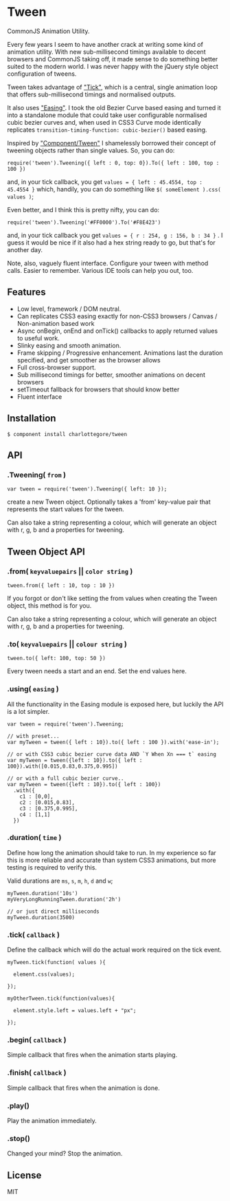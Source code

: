 # Tween

CommonJS Animation Utility.

Every few years I seem to have another crack at writing some kind of animation utility. With new sub-millisecond timings available to decent browsers and CommonJS taking off, it made sense to do something better suited to the modern world. I was never happy with the jQuery style object configuration of tweens.

Tween takes advantage of ["Tick"](http://github.com/CharlotteGore/tick), which is a central, single animation loop that offers sub-millisecond timings and normalised outputs.

It also uses ["Easing"](http://github.com/CharlotteGore/easing). I took the old Bezier Curve based easing and turned it into a standalone module that could take user configurable normalised cubic bezier curves and, when used in CSS3 Curve mode identically replicates `transition-timing-function: cubic-bezier()` based easing.

Inspired by ["Component/Tween"](http://github.com/component/tween) I shamelessly borrowed their concept of tweening objects rather than single values. So, you can do:

    require('tween').Tweening({ left : 0, top: 0}).To({ left : 100, top : 100 })

and, in your tick callback, you get `values = { left : 45.4554, top : 45.4554 }` which, handily, you can do something like `$( someElement ).css( values )`; 

Even better, and I think this is pretty nifty, you can do:

    require('tween').Tweening('#FF0000').To('#F8E423')

and, in your tick callback you get `values = { r : 254, g : 156, b : 34 }` . I guess it would be nice if it also had a hex string ready to go, but that's for another day.

Note, also, vaguely fluent interface. Configure your tween with method calls. Easier to remember. Various IDE tools can help you out, too. 

## Features

- Low level, framework / DOM neutral.
- Can replicates CSS3 easing exactly for non-CSS3 browsers / Canvas / Non-animation based work
- Async onBegin, onEnd and onTick() callbacks to apply returned values to useful work.
- Slinky easing and smooth animation.
- Frame skipping / Progressive enhancement. Animations last the duration specified, and get smoother as the browser allows
- Full cross-browser support.
- Sub millisecond timings for better, smoother animations on decent browsers
- setTimeout fallback for browsers that should know better
- Fluent interface

## Installation

    $ component install charlottegore/tween

## API

### .Tweening( `from` )

    var tween = require('tween').Tweening({ left: 10 });

  create a new Tween object. Optionally takes a 'from' key-value pair that represents the start values for the tween.

  Can also take a string representing a colour, which will generate an object with r, g, b and a properties for tweening.

## Tween Object API

### .from( `keyvaluepairs` || `color string` )

    tween.from({ left : 10, top : 10 })

  If you forgot or don't like setting the from values when creating the Tween object, this method is for you.

  Can also take a string representing a colour, which will generate an object with r, g, b and a properties for tweening.

### .to( `keyvaluepairs` || `colour string` )

    tween.to({ left: 100, top: 50 })

  Every tween needs a start and an end. Set the end values here. 

### .using( `easing` )

  All the functionality in the Easing module is exposed here, but luckily the API is a lot simpler.

    var tween = require('tween').Tweening;

    // with preset... 
    var myTween = tween({ left : 10}).to({ left : 100 }).with('ease-in');

    // or with CSS3 cubic bezier curve data AND `Y When Xn === t` easing
    var myTween = tween({left : 10}).to({ left : 100}).with([0.015,0.83,0.375,0.995]) 

    // or with a full cubic bezier curve..
    var myTween = tween({left : 10}).to({ left : 100})
      .with({ 
        c1 : [0,0], 
        c2 : [0.015,0.83], 
        c3 : [0.375,0.995], 
        c4 : [1,1]
      })

### .duration( `time` )

  Define how long the animation should take to run. In my experience so far this is more reliable and accurate than system CSS3 animations, but more testing is required to verify this.

  Valid durations are `ms`, `s`, `m`, `h`, `d` and `w`;

    myTween.duration('10s')
    myVeryLongRunningTween.duration('2h')

    // or just direct milliseconds
    myTween.duration(3500)

### .tick( `callback` )

  Define the callback which will do the actual work required on the tick event. 

    myTween.tick(function( values ){ 

      element.css(values);

    });

    myOtherTween.tick(function(values){

      element.style.left = values.left + "px";

    });

### .begin( `callback` )

  Simple callback that fires when the animation starts playing.

### .finish( `callback` )

  Simple callback that fires when the animation is done. 

### .play()

  Play the animation immediately.

### .stop()

  Changed your mind? Stop the animation.

## License

  MIT
